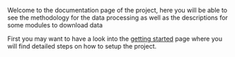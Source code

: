 Welcome to the documentation page of the project, here you will be able to see the methodology for the data processing as well as the descriptions for some modules to download data

First you may want to have a look into the [getting started](getting-started) page where you will find detailed steps on how to setup the project.

 
